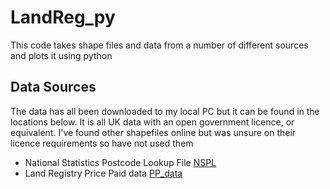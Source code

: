 # LandReg_py

This code takes shape files and data from a number of different sources and plots it using python

## Data Sources

The data has all been downloaded to my local PC but it can be found in the locations below. It is all UK data with an open government licence, or equivalent. I've found other shapefiles online but was unsure on their licence requirements so have not used them

+ National Statistics Postcode Lookup File [NSPL](https://geoportal.statistics.gov.uk/)
+ Land Registry Price Paid data [PP_data](https://www.gov.uk/government/statistical-data-sets/price-paid-data-downloads)